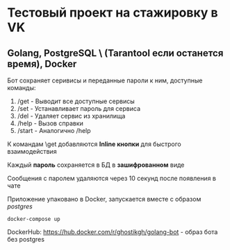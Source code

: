 # Тестовый проект на стажировку в VK

## Golang, PostgreSQL \ (Tarantool если останется время), Docker

Бот сохраняет серивисы и переданные пароли к ним, доступные команды:

1. /get - Выводит все доступные сервисы
2. /set - Устанавливает пароль для сервиса
3. /del - Удаляет сервис из хранилища
4. /help - Вызов справки
5. /start - Аналогично /help

К командам \get добавляются **Inline кнопки** для быстрого взаимодействия

Каждый **пароль** сохраняется в БД в **зашифрованном** виде

Сообщения с паролем удаляются через 10 секунд после появления в чате

Приложение упаковано в Docker, запускается вместе с образом _postgres_

    docker-compose up

DockerHub: https://hub.docker.com/r/ghostikgh/golang-bot - образ бота без postgres
